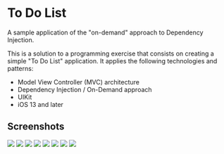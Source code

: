 # To Do List
A sample application of the "on-demand" approach to Dependency Injection.

This is a solution to a programming exercise that consists on creating a simple "To Do List" application.
It applies the following technologies and patterns:
* Model View Controller (MVC) architecture
* Dependency Injection / On-Demand approach
* UIKit
* iOS 13 and later

## Screenshots

![](img/1.png)
![](img/2.png)
![](img/3.png)
![](img/4.png)
![](img/5.png)
![](img/6.png)
![](img/7.png)
![](img/8.png)
